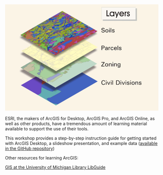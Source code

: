 ![Photo of slide showing soil, parcel, zoning, and civil divisions GIS layers](images/arcGISpresentation.png)

ESRI, the makers of ArcGIS for Desktop, ArcGIS Pro, and ArcGIS Online, as well as other products, have a tremendous amount of learning material available to support the use of their tools.

This workshop provides a step-by-step instruction guide for getting started with ArcGIS Desktop, a slideshow presentation, and example data ([available in the GitHub repository](https://github.com/clarkdatalabs/arc_gis)) 

Other resources for learning ArcGIS:

[GIS at the University of Michigan Library LibGuide](http://guides.lib.umich.edu/c.php?g=283027&p=1885766)

